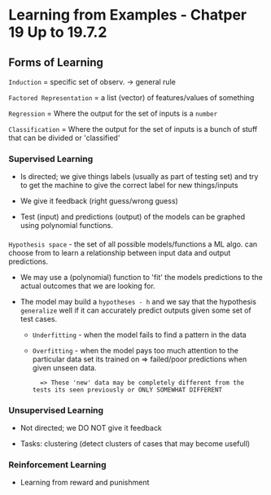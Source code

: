 # Learning from Examples - Chatper 19 Up to 19.7.2

## Forms of Learning

`Induction` = specific set of observ. -> general rule

`Factored Representation` = a list (vector) of features/values of something

`Regression` = Where the output for the set of inputs is a `number`

`Classification` = Where the output for the set of inputs is a bunch of stuff that can be divided or 'classified'

### Supervised Learning

- Is directed; we give things labels (usually as part of testing set) and try to get the machine to give the correct label for new things/inputs

- We give it feedback (right guess/wrong guess)

- Test (input) and predictions (output) of the models can be graphed using polynomial functions.

#### 
`Hypothesis space` - the set of all possible models/functions a ML algo. can choose from to learn a relationship between input data and output predictions.

* We may use a (polynomial) function to 'fit' the models predictions to the actual outcomes that we are looking for.

* The model may build a `hypotheses - h` and we say that the hypothesis `generalize` well if it can accurately predict outputs given some set of test cases.

    - `Underfitting` - when the model fails to find a pattern in the data

    - `Overfitting` - when the model pays too much attention to the particular data set its trained on => failed/poor predictions when given unseen data.

            => These 'new' data may be completely different from the tests its seen previously or ONLY SOMEWHAT DIFFERENT

### Unsupervised Learning  

- Not directed; we DO NOT give it feedback

- Tasks: clustering (detect clusters of cases that may become usefull)

### Reinforcement Learning

- Learning from reward and punishment
